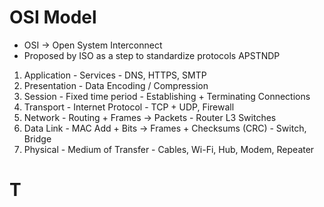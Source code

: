 # OSI Model
- OSI → Open System Interconnect
- Proposed by ISO as a step to standardize protocols
APSTNDP
1. Application - Services - DNS, HTTPS, SMTP
2. Presentation - Data Encoding / Compression
3. Session - Fixed time period - Establishing + Terminating Connections
4. Transport - Internet Protocol - TCP + UDP, Firewall
5. Network - Routing + Frames → Packets - Router L3 Switches
6. Data Link - MAC Add + Bits → Frames + Checksums (CRC) - Switch, Bridge
7. Physical - Medium of Transfer - Cables, Wi-Fi, Hub, Modem, Repeater

# T